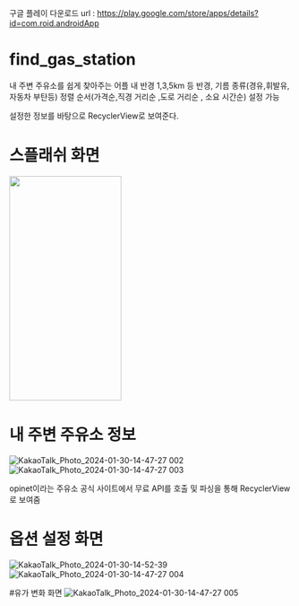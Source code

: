 구글 플레이 다운로드 url : https://play.google.com/store/apps/details?id=com.roid.androidApp


# find_gas_station
내 주변 주유소를 쉽게 찾아주는 어플
내 반경 1,3,5km 등 반경, 
기름 종류(경유,휘발유,자동차 부탄등) 
정렬 순서(가격순,직경 거리순 ,도로 거리순 , 소요 시간순) 설정 가능

설정한 정보를 바탕으로 RecyclerView로 보여준다.




# 스플래쉬 화면
<img src="https://user-images.githubusercontent.com/50404123/157656737-53b150dc-d932-473c-9466-0f1d727a4959.PNG" width="200" height="400"/>



# 내 주변 주유소 정보
![KakaoTalk_Photo_2024-01-30-14-47-27 002](https://github.com/leeugun123/find_gas_station/assets/50404123/18146557-e670-4e9a-89ab-3ea839df82aa)
![KakaoTalk_Photo_2024-01-30-14-47-27 003](https://github.com/leeugun123/find_gas_station/assets/50404123/445892cf-a4ca-4182-894d-2170b9cb9fa7)



opinet이라는 주유소 공식 사이트에서 무료 API를 호출 및 파싱을 통해 RecyclerView로 보여줌


# 옵션 설정 화면
![KakaoTalk_Photo_2024-01-30-14-52-39](https://github.com/leeugun123/find_gas_station/assets/50404123/32222d90-c60f-4e77-9db0-2c3a22e406bc)
![KakaoTalk_Photo_2024-01-30-14-47-27 004](https://github.com/leeugun123/find_gas_station/assets/50404123/a9f11e54-8ea3-4d53-944c-70a2f5be8c0b)


#유가 변화 화면
![KakaoTalk_Photo_2024-01-30-14-47-27 005](https://github.com/leeugun123/find_gas_station/assets/50404123/4b127ae0-fb82-4d08-981e-cf44847320c5)




